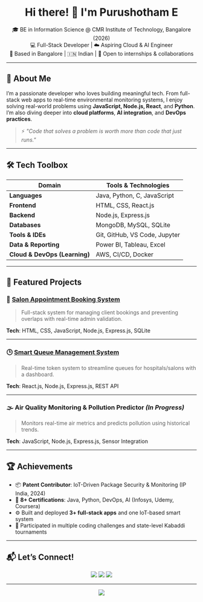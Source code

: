 <h1 align="center">Hi there! 👋 I'm Purushotham E</h1>

<p align="center">
  🎓 BE in Information Science @ CMR Institute of Technology, Bangalore (2026)<br>
  💻 Full-Stack Developer | ☁️ Aspiring Cloud & AI Engineer<br>
  📍 Based in Bangalore | 🇮🇳 Indian | 🔭 Open to internships & collaborations
</p>

---

## 🚀 About Me

I’m a passionate developer who loves building meaningful tech. From full-stack web apps to real-time environmental monitoring systems, I enjoy solving real-world problems using **JavaScript, Node.js, React**, and **Python**. I’m also diving deeper into **cloud platforms**, **AI integration**, and **DevOps practices**.

> ⚡ _"Code that solves a problem is worth more than code that just runs."_  

---

## 🛠️ Tech Toolbox

| Domain | Tools & Technologies |
|--------|----------------------|
| **Languages** | Java, Python, C, JavaScript |
| **Frontend** | HTML, CSS, React.js |
| **Backend** | Node.js, Express.js |
| **Databases** | MongoDB, MySQL, SQLite |
| **Tools & IDEs** | Git, GitHub, VS Code, Jupyter |
| **Data & Reporting** | Power BI, Tableau, Excel |
| **Cloud & DevOps (Learning)** | AWS, CI/CD, Docker |

---

## 🌟 Featured Projects

### 🔧 [Salon Appointment Booking System](https://github.com/purushotham2628/salon-appointment-system)
> Full-stack system for managing client bookings and preventing overlaps with real-time admin validation.

**Tech**: HTML, CSS, JavaScript, Node.js, Express.js, SQLite

---

### 🕒 [Smart Queue Management System](https://github.com/purushotham2628/smart-queue-management)
> Real-time token system to streamline queues for hospitals/salons with a dashboard.

**Tech**: React.js, Node.js, Express.js, REST API

---

### 🌫️ Air Quality Monitoring & Pollution Predictor *(In Progress)*
> Monitors real-time air metrics and predicts pollution using historical trends.

**Tech**: JavaScript, Node.js, Express.js, Sensor Integration

---

## 🏆 Achievements

- 📦 **Patent Contributor**: IoT-Driven Package Security & Monitoring (IP India, 2024)
- 🧠 **8+ Certifications**: Java, Python, DevOps, AI (Infosys, Udemy, Coursera)
- ⚙️ Built and deployed **3+ full-stack apps** and one IoT-based smart system
- 🧩 Participated in multiple coding challenges and state-level Kabaddi tournaments

---

## 📬 Let’s Connect!

<p align="center">
  <a href="mailto:purushotham2628@gmail.com"><img src="https://img.shields.io/badge/Gmail-red?style=for-the-badge&logo=gmail&logoColor=white" /></a>
  <a href="https://www.linkedin.com/in/purush2628"><img src="https://img.shields.io/badge/LinkedIn-blue?style=for-the-badge&logo=linkedin&logoColor=white" /></a>
  <a href="https://github.com/purushotham2628"><img src="https://img.shields.io/badge/GitHub-black?style=for-the-badge&logo=github&logoColor=white" /></a>
</p>

---

<p align="center">
  <img src="https://readme-typing-svg.demolab.com?font=Fira+Code&duration=2000&pause=1000&color=00F7FF&center=true&vCenter=true&width=500&lines=Keep+Coding...;Keep+Building...;Keep+Improving...💪" />
</p>
